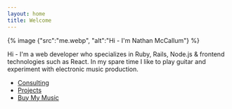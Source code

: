 ```yaml
---
layout: home
title: Welcome
---
```


{% image {"src":"me.webp", "alt":"Hi - I'm Nathan McCallum"} %}

Hi - I'm a web developer who specializes in Ruby, Rails, Node.js & frontend technologies such as React.
In my spare time I like to play guitar and experiment with electronic music production.

- [Consulting](/consulting)
- [Projects](/projects)
- [Buy My Music](http://1vasari.bandcamp.com)
